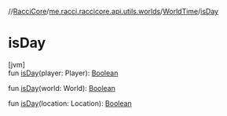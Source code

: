 //[RacciCore](../../../index.md)/[me.racci.raccicore.api.utils.worlds](../index.md)/[WorldTime](index.md)/[isDay](is-day.md)

# isDay

[jvm]\
fun [isDay](is-day.md)(player: Player): [Boolean](https://kotlinlang.org/api/latest/jvm/stdlib/kotlin/-boolean/index.html)

fun [isDay](is-day.md)(world: World): [Boolean](https://kotlinlang.org/api/latest/jvm/stdlib/kotlin/-boolean/index.html)

fun [isDay](is-day.md)(location: Location): [Boolean](https://kotlinlang.org/api/latest/jvm/stdlib/kotlin/-boolean/index.html)
